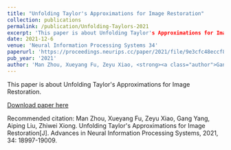 ```yaml
---
title: "Unfolding Taylor's Approximations for Image Restoration"
collection: publications
permalink: /publication/Unfolding-Taylors-2021
excerpt: 'This paper is about Unfolding Taylor's Approximations for Image Restoration.'
date: 2021-12-6
venue: 'Neural Information Processing Systems 34'
paperurl: 'https://proceedings.neurips.cc/paper/2021/file/9e3cfc48eccf81a0d57663e129aef3cb-Paper.pdf'
pub_year: '2021'
author: 'Man Zhou, Xueyang Fu, Zeyu Xiao, <strong><a class="author">Gang Yang</a></strong>, Aiping Liu, Zhiwei Xiong'
---
```

This paper is about Unfolding Taylor's Approximations for Image Restoration.

[Download paper here](https://proceedings.neurips.cc/paper/2021/file/9e3cfc48eccf81a0d57663e129aef3cb-Paper.pdf)

Recommended citation: Man Zhou, Xueyang Fu, Zeyu Xiao, Gang Yang,  Aiping Liu, Zhiwei Xiong. Unfolding Taylor's Approximations for Image Restoration[J]. Advances in Neural Information Processing Systems, 2021, 34: 18997-19009.

